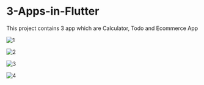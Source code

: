 # 3-Apps-in-Flutter
This project contains 3 app which are Calculator, Todo and Ecommerce App


![1](https://user-images.githubusercontent.com/75294518/123406094-fb83f400-d5c3-11eb-9476-6947ced2fed8.JPG)

![2](https://user-images.githubusercontent.com/75294518/123406116-0179d500-d5c4-11eb-84ce-c5bb903a755d.JPG)

![3](https://user-images.githubusercontent.com/75294518/123406145-08a0e300-d5c4-11eb-9e90-127a15a0ad95.JPG)

![4](https://user-images.githubusercontent.com/75294518/123406177-122a4b00-d5c4-11eb-9977-464ac0a77f42.JPG)



